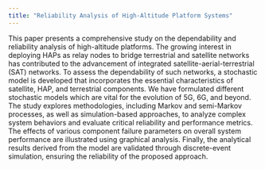 ```yaml
---
title: "Reliability Analysis of High-Altitude Platform Systems"
---
```


This paper presents a comprehensive study on the dependability and reliability analysis of high-altitude platforms. The growing interest in deploying HAPs as relay nodes to bridge terrestrial and satellite networks has contributed to the advancement of integrated satellite-aerial-terrestrial (SAT) networks. To assess the dependability of such networks, a stochastic model is developed that incorporates the essential characteristics of satellite, HAP, and terrestrial components. We have formulated different stochastic models which are vital for the evolution of 5G, 6G, and beyond. The study explores methodologies, including Markov and semi-Markov processes, as well as simulation-based approaches, to analyze complex system behaviors and evaluate critical reliability and performance metrics. The effects of various component failure parameters on overall system performance are illustrated using graphical analysis. Finally, the analytical results derived from the model are validated through discrete-event simulation, ensuring the reliability of the proposed approach.
